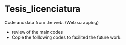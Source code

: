 # Tesis_licenciatura
Code and data from the web. (Web scrapping)
- review of the main codes
- Copie the folllowing codes to facilited the future work.